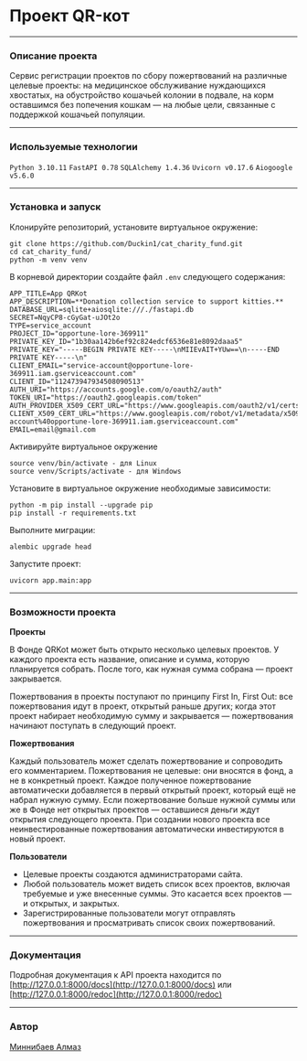 # Проект QR-кот
_____
### Описание проекта
 Сервис регистрации проектов по сбору пожертвований на 
 различные целевые проекты: на медицинское обслуживание 
 нуждающихся хвостатых, на обустройство кошачьей колонии 
 в подвале, на корм оставшимся без попечения кошкам — на 
 любые цели, связанные с поддержкой кошачьей популяции.
 ___
### Используемые технологии
`Python 3.10.11` 
`FastAPI 0.78` 
`SQLAlchemy 1.4.36`
`Uvicorn v0.17.6`
`Aiogoogle v5.6.0`
___
### Установка и запуск
Клонируйте репозиторий, установите виртуальное окружение:
```commandline
git clone https://github.com/Duckin1/cat_charity_fund.git
cd cat_charity_fund/
python -m venv venv
```
В корневой директории создайте файл `.env` следующего содержания:
```commandline
APP_TITLE=App QRKot
APP_DESCRIPTION=**Donation collection service to support kitties.**
DATABASE_URL=sqlite+aiosqlite:///./fastapi.db 
SECRET=NqyCP8-cGyGat-uJOt2o
TYPE=service_account
PROJECT_ID="opportune-lore-369911"
PRIVATE_KEY_ID="1b30aa142b6ef92c824edcf6536e81e8092daaa5"
PRIVATE_KEY="-----BEGIN PRIVATE KEY-----\nMIIEvAIT+YUw==\n-----END PRIVATE KEY-----\n"
CLIENT_EMAIL="service-account@opportune-lore-369911.iam.gserviceaccount.com"
CLIENT_ID="112473947934508090513"
AUTH_URI="https://accounts.google.com/o/oauth2/auth"
TOKEN_URI="https://oauth2.googleapis.com/token"
AUTH_PROVIDER_X509_CERT_URL="https://www.googleapis.com/oauth2/v1/certs"
CLIENT_X509_CERT_URL="https://www.googleapis.com/robot/v1/metadata/x509/service-account%40opportune-lore-369911.iam.gserviceaccount.com"
EMAIL=email@gmail.com

```
Активируйте виртуальное окружение
```
source venv/bin/activate - для Linux
source venv/Scripts/activate - для Windows
```
Установите в виртуальное окружение необходимые зависимости:
```commandline
python -m pip install --upgrade pip
pip install -r requirements.txt
```
Выполните миграции:
```commandline
alembic upgrade head
```
Запустите проект:
```commandline
uvicorn app.main:app 
```
___
### Возможности проекта

**Проекты**

В Фонде QRKot может быть открыто несколько целевых проектов.
У каждого проекта есть название, описание и сумма, которую 
планируется собрать. После того, как нужная сумма собрана — проект закрывается.

Пожертвования в проекты поступают по принципу First In, First Out: 
все пожертвования идут в проект, открытый раньше других; 
когда этот проект набирает необходимую сумму и закрывается — 
пожертвования начинают поступать в следующий проект.

**Пожертвования**

Каждый пользователь может сделать пожертвование и сопроводить его комментарием. 
Пожертвования не целевые: они вносятся в фонд, а не в конкретный проект. 
Каждое полученное пожертвование автоматически добавляется в 
первый открытый проект, который ещё не набрал нужную сумму. 
Если пожертвование больше нужной суммы или же в Фонде нет открытых проектов — 
оставшиеся деньги ждут открытия следующего проекта. 
При создании нового проекта все неинвестированные пожертвования автоматически 
инвестируются в новый проект.

**Пользователи**

- Целевые проекты создаются администраторами сайта.
- Любой пользователь может видеть список всех проектов, 
включая требуемые и уже внесенные суммы. Это касается всех проектов — 
и открытых, и закрытых.
- Зарегистрированные пользователи могут отправлять пожертвования и 
просматривать список своих пожертвований.
___

### Документация
Подробная документация к API проекта находится по [http://127.0.0.1:8000/docs](http://127.0.0.1:8000/docs) или [http://127.0.0.1:8000/redoc](http://127.0.0.1:8000/redoc)
___
### Автор
[Миннибаев Алмаз](https://github.com/Duckin1)
